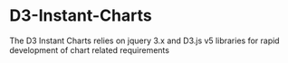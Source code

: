 # D3-Instant-Charts
The D3 Instant Charts relies on jquery 3.x and D3.js v5 libraries for rapid development of chart related requirements
